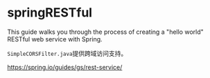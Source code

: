 # springRESTful
This guide walks you through the process of creating a "hello world" RESTful web service with Spring.

`SimpleCORSFilter.java`提供跨域访问支持。

https://spring.io/guides/gs/rest-service/

